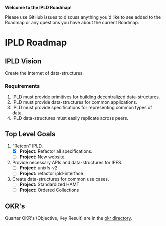 **Welcome to the IPLD Roadmap!**

Please use GitHub issues to discuss anything you'd like to see added to the Roadmap or any 
questions you have about the current Roadmap.

# IPLD Roadmap

## IPLD Vision

Create the Internet of data-structures.

### Requirements

1. IPLD must provide primitives for building decentralized data-structures.
2. IPLD must provide data-structures for common applications.
3. IPLD must provide specifications for representing common types of data.
4. IPLD data-structures must easily replicate across peers.

## Top Level Goals

1. "Retcon" IPLD.
   - [x] **Project:** Refactor all specifications.
   - [ ] **Project:** New website.
2. Provide necessary APIs and data-structures for IPFS.
   - [ ] **Project:** unixfs-v2
   - [ ] **Project:** refactor ipld-interface
3. Create data-structures for common use cases.
   - [ ] **Project:** Standardized HAMT
   - [ ] **Project:** Ordered Collections

## OKR's

Quarter OKR's (Objective, Key Result) are in the [okr directory](./okr).
